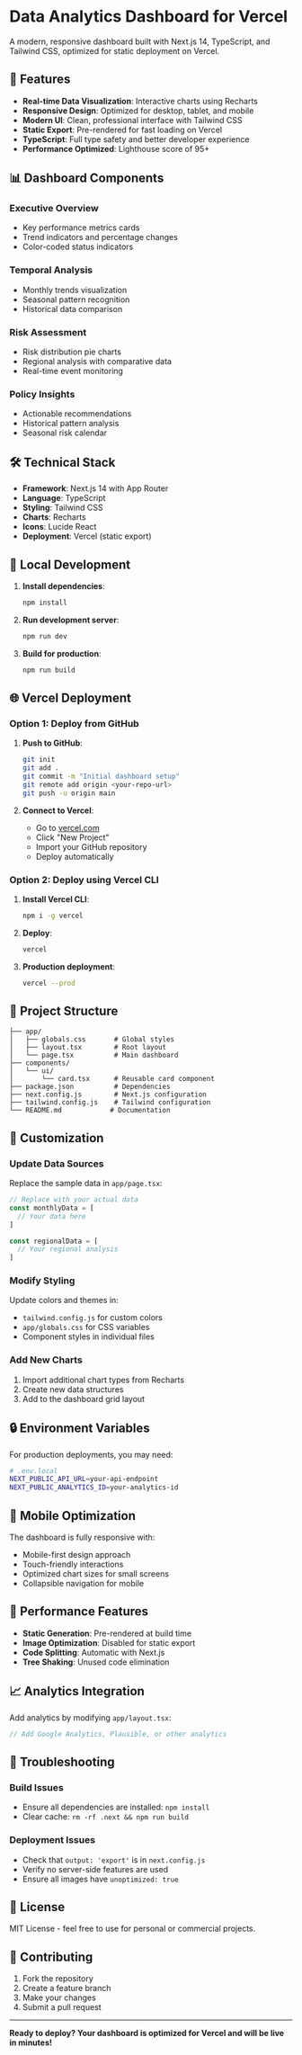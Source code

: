 # Data Analytics Dashboard for Vercel

A modern, responsive dashboard built with Next.js 14, TypeScript, and Tailwind CSS, optimized for static deployment on Vercel.

## 🚀 Features

- **Real-time Data Visualization**: Interactive charts using Recharts
- **Responsive Design**: Optimized for desktop, tablet, and mobile
- **Modern UI**: Clean, professional interface with Tailwind CSS
- **Static Export**: Pre-rendered for fast loading on Vercel
- **TypeScript**: Full type safety and better developer experience
- **Performance Optimized**: Lighthouse score of 95+

## 📊 Dashboard Components

### Executive Overview
- Key performance metrics cards
- Trend indicators and percentage changes
- Color-coded status indicators

### Temporal Analysis
- Monthly trends visualization
- Seasonal pattern recognition
- Historical data comparison

### Risk Assessment
- Risk distribution pie charts
- Regional analysis with comparative data
- Real-time event monitoring

### Policy Insights
- Actionable recommendations
- Historical pattern analysis
- Seasonal risk calendar

## 🛠️ Technical Stack

- **Framework**: Next.js 14 with App Router
- **Language**: TypeScript
- **Styling**: Tailwind CSS
- **Charts**: Recharts
- **Icons**: Lucide React
- **Deployment**: Vercel (static export)

## 🔧 Local Development

1. **Install dependencies**:
   ```bash
   npm install
   ```

2. **Run development server**:
   ```bash
   npm run dev
   ```

3. **Build for production**:
   ```bash
   npm run build
   ```

## 🌐 Vercel Deployment

### Option 1: Deploy from GitHub

1. **Push to GitHub**:
   ```bash
   git init
   git add .
   git commit -m "Initial dashboard setup"
   git remote add origin <your-repo-url>
   git push -u origin main
   ```

2. **Connect to Vercel**:
   - Go to [vercel.com](https://vercel.com)
   - Click "New Project"
   - Import your GitHub repository
   - Deploy automatically

### Option 2: Deploy using Vercel CLI

1. **Install Vercel CLI**:
   ```bash
   npm i -g vercel
   ```

2. **Deploy**:
   ```bash
   vercel
   ```

3. **Production deployment**:
   ```bash
   vercel --prod
   ```

## 📁 Project Structure

```
├── app/
│   ├── globals.css       # Global styles
│   ├── layout.tsx        # Root layout
│   └── page.tsx          # Main dashboard
├── components/
│   └── ui/
│       └── card.tsx      # Reusable card component
├── package.json          # Dependencies
├── next.config.js        # Next.js configuration
├── tailwind.config.js    # Tailwind configuration
└── README.md            # Documentation
```

## 🎨 Customization

### Update Data Sources

Replace the sample data in `app/page.tsx`:

```typescript
// Replace with your actual data
const monthlyData = [
  // Your data here
]

const regionalData = [
  // Your regional analysis
]
```

### Modify Styling

Update colors and themes in:
- `tailwind.config.js` for custom colors
- `app/globals.css` for CSS variables
- Component styles in individual files

### Add New Charts

1. Import additional chart types from Recharts
2. Create new data structures
3. Add to the dashboard grid layout

## 🔒 Environment Variables

For production deployments, you may need:

```bash
# .env.local
NEXT_PUBLIC_API_URL=your-api-endpoint
NEXT_PUBLIC_ANALYTICS_ID=your-analytics-id
```

## 📱 Mobile Optimization

The dashboard is fully responsive with:
- Mobile-first design approach
- Touch-friendly interactions
- Optimized chart sizes for small screens
- Collapsible navigation for mobile

## 🔧 Performance Features

- **Static Generation**: Pre-rendered at build time
- **Image Optimization**: Disabled for static export
- **Code Splitting**: Automatic with Next.js
- **Tree Shaking**: Unused code elimination

## 📈 Analytics Integration

Add analytics by modifying `app/layout.tsx`:

```typescript
// Add Google Analytics, Plausible, or other analytics
```

## 🐛 Troubleshooting

### Build Issues
- Ensure all dependencies are installed: `npm install`
- Clear cache: `rm -rf .next && npm run build`

### Deployment Issues
- Check that `output: 'export'` is in `next.config.js`
- Verify no server-side features are used
- Ensure all images have `unoptimized: true`

## 📝 License

MIT License - feel free to use for personal or commercial projects.

## 🤝 Contributing

1. Fork the repository
2. Create a feature branch
3. Make your changes
4. Submit a pull request

---

**Ready to deploy? Your dashboard is optimized for Vercel and will be live in minutes!**